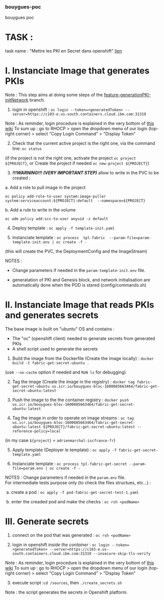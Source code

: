 ### bouygues-poc

bouygues poc



# TASK :  

task name : "Mettre les PKI en Secret dans openshift" 
[lien](https://eu-de.git.cloud.ibm.com/gbs-rh/devops/refimps/g4sam1/bouygues-bloc/bouygues-blockchain/bouygues-poc/-/issues/16)



# I. Instanciate Image that generates PKIs

Note : This step aims at doing some steps of the [feature-generationPKI-initNetwork](https://eu-de.git.cloud.ibm.com/gbs-rh/devops/refimps/g4sam1/bouygues-bloc/bouygues-blockchain/bouygues-poc/-/tree/feature-generationPKI-initNetwork) branch.

1) login in openshift : `oc login --token=<generatedToken> --server=https://c103-e.us-south.containers.cloud.ibm.com:31319`

Note : As reminder, login procedure is explained in the very bottom of [this wiki](https://github.ibm.com/OpenshiftEverywhere-POCs-FR/global-knewledge/wiki/Tools)
To sum up : go to RHOCP > open the dropdown menu of our login (top-right corner) > select "Copy Login Command" > "Display Token"

2) Check that the current active project is the right one, via the command line: `oc status`

(if the project is not the right one, activate the project `oc project ${PROJECT}`, or Create the project if needed  `oc new-project ${PROJECT}`)

3) ***!!!WARNING!!! (VERY IMPORTANT STEP)*** allow to write in the PVC to be created : 

a. Add a role to pull image in the project

```
oc policy add-role-to-user system:image-puller system:serviceaccount:${PROJECT}:default  --namespace=${PROJECT}
```

b. Add a rule to write in the volume

```
oc adm policy add-scc-to-user anyuid -z default
```

4) Deploy template : `oc apply -f template-init.yaml`

5) Instanciate template : `oc process  tpl-fabric  --param-file=param-template-init.env | oc create -f -`

(this will create the PVC, the DeploymentConfig and the ImageStream)

NOTES : 

+ Change parameters if needed in the `param-template-init.env` file.

+ generatation of PKI and Genesis block, and network initialisation are automatically done when the POD is stared (config/commands.sh)



# II. Instanciate Image that reads PKIs and generates secrets

The base image is built on "ubuntu" OS and contains : 

+ The "oc" (openshift client) needed to generate secrets from generated PKIs
+ A shell script used to generate the secrets



1) Build the image from the Dockerfile (Create the image locally) : `docker build -t fabric-get-secret-ubuntu .`

(use `--no-cache` option if needed and `RUN ls` for debugging)

2) Tag the image (Create the image in the registry) : `docker tag fabric-get-secret-ubuntu us.icr.io/bouygues-bloc-1600085663464/fabric-get-secret-ubuntu:latest`

3) Push the image to the the container registry : `docker push us.icr.io/bouygues-bloc-1600085663464/fabric-get-secret-ubuntu:latest`
4) Tag the image in order to operate on image streams : `oc tag us.icr.io/bouygues-bloc-1600085663464/fabric-get-secret-ubuntu:latest ${PROJECT}/fabric-get-secret-ubuntu:latest --reference-policy=local`

(in my case `${project}` = `adrienmarchal-iscfrance-fr`)


5) Apply template (Deployer le template) : `oc apply -f fabric-get-secret-template.yaml`

6) Instanciate template : `oc process tpl-fabric-get-secret --param-file=param.env | oc create -f -`
  
  
NOTES : Change parameters if needed in the `param.env` file.  
For intermediate tests purpose only (to check the files structues, etc...) :   

​    a. create a pod : `oc apply -f pod-fabric-get-secret-test-1.yaml`

​    b. enter the creaded pod and make the checks  : `oc rsh <podName>`




# III. Generate secrets

1) connect on the pod that was generated : `oc rsh <podName>`

2) login in openshift <i>inside the container</i> : `oc login --token=<generatedToken> --server=https://c103-e.us-south.containers.cloud.ibm.com:31319 --insecure-skip-tls-verify`

Note : As reminder, login procedure is explained in the very bottom of [this wiki](https://github.ibm.com/OpenshiftEverywhere-POCs-FR/global-knewledge/wiki/Tools)
To sum up : go to RHOCP > open the dropdown menu of our login (top-right corner) > select "Copy Login Command" > "Display Token"

3) execute script :`cd /sources`, then `./create_secrets.sh`

Note : the script generates the secrets in Openshift platform.


